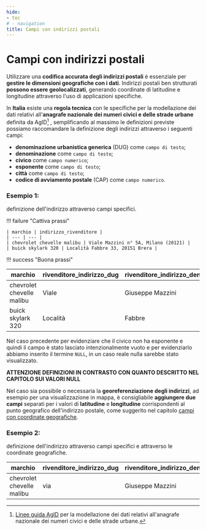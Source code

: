 ```yaml
---
hide:
- toc
# - navigation
title: Campi con indirizzi postali
---
```


# Campi con indirizzi postali

Utilizzare una **codifica accurata degli indirizzi postali** è essenziale per **gestire le dimensioni geografiche con i dati**. Indirizzi postali ben strutturati **possono essere geolocalizzati**, generando coordinate di latitudine e longitudine attraverso l'uso di applicazioni specifiche.

In **Italia** esiste una **regola tecnica** con le specifiche per la modellazione dei dati relativi all'**anagrafe nazionale dei numeri civici e delle strade urbane** definita da AgID[^1] , semplificando al massimo le definizioni previste possiamo raccomandare la definizione degli indirizzi attraverso i seguenti campi:

- **denominazione urbanistica generica** (DUG) come `campo di testo`;
- **denominazione** come `campo di testo`;
- **civico** come `campo numerico`;
- **esponente** come `campo di testo`;
- **città** come `campo di testo`;
- **codice di avviamento postale** (CAP) come `campo numerico`.

### Esempio 1:
definizione dell'indirizzo attraverso campi specifici.

!!! failure "Cattiva prassi"

    | marchio | indirizzo_rivenditore |
    | --- | --- |
    | chevrolet chevelle malibu | Viale Mazzini n° 5A, Milano (20121) |
    | buick skylark 320 | Località Fabbre 33, 20151 Brera |

!!! success "Buona prassi"

   | marchio | rivenditore_indirizzo_dug | rivenditore_indirizzo_denominazione | rivenditore_indirizzo_civico | rivenditore_indirizzo_esponente | rivenditore_indirizzo_citta | rivenditore_indirizzo_cap |
   | --- | --- | --- | ---: | --- | --- | ---: |
   | chevrolet chevelle malibu | Viale | Giuseppe Mazzini | 5 | A | Milano | 20100 |
   | buick skylark 320 | Località | Fabbre | 33 | `NULL` | Brera | 20151 |

Nel caso precedente per evidenziare che il civico non ha esponente e quindi il campo è stato lasciato intenzionalmente vuoto e per evidenziarlo abbiamo inserito il termine `NULL`, in un caso reale nulla sarebbe stato visualizzato.

**ATTENZIONE DEFINIZIONI IN CONTRASTO CON QUANTO DESCRITTO NEL CAPITOLO SUI VALORI NULL**


Nel caso sia possibile o necessaria la **georeferenziazione degli indirizzi**, ad esempio per una visualizzazione in mappa, è consigliabile **aggiungere due campi** separati per i valori di **latitudine** e **longitudine** corrispondenti al punto geografico dell'indirizzo postale, come suggerito nel capitolo [campi con coordinate geografiche](P15_campi_con_coordinate_geografiche.md).

[^1]: [Linee guida AgID](https://geodati.gov.it/geoportale/datiterritoriali/regole-tecniche) per la modellazione dei dati relativi all'anagrafe nazionale dei numeri civici e delle strade urbane.

### Esempio 2:
definizione dell'indirizzo attraverso campi specifici e attraverso le coordinate geografiche.

| marchio | rivenditore_indirizzo_dug | rivenditore_indirizzo_denominazione | rivenditore_indirizzo_civico | rivenditore_indirizzo_esponente | rivenditore_indirizzo_citta | rivenditore_indirizzo_cap | latitudine | longitudine |
| --- | --- | --- | ---: | --- | --- | ---: | ---: | ---: |
| chevrolet chevelle malibu | via | Giuseppe Mazzini | 5 | A | Milano | 20100| 44.115684 | 11.123456 |
